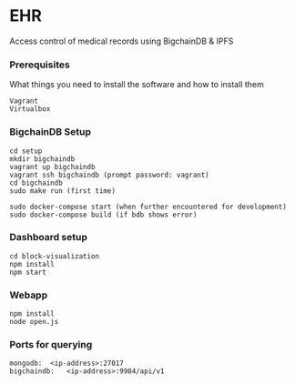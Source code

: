 # EHR

Access control of medical records using BigchainDB & IPFS

### Prerequisites

What things you need to install the software and how to install them

```
Vagrant
Virtualbox
```

### BigchainDB Setup

```
cd setup
mkdir bigchaindb
vagrant up bigchaindb
vagrant ssh bigchaindb (prompt password: vagrant)
cd bigchaindb
sudo make run (first time)

sudo docker-compose start (when further encountered for development)
sudo docker-compose build (if bdb shows error)
```

### Dashboard setup

```
cd block-visualization
npm install
npm start
```

### Webapp

```
npm install
node open.js
```

### Ports for querying

```
mongodb:  <ip-address>:27017
bigchaindb:   <ip-address>:9984/api/v1
```

